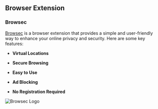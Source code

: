 ## Browser Extension

### Browsec

[Browsec](https://browsec.com/) is a browser extension that provides a simple and user-friendly way to enhance your online privacy and security. Here are some key features:

- **Virtual Locations**

- **Secure Browsing**

- **Easy to Use**

- **Ad Blocking**

- **No Registration Required**

![Browsec Logo](https://browsec.com/assets/logo-3f5162f093bedcece4535843b36108792018d13401ad92b70b2617bbf6381caf.svg)
